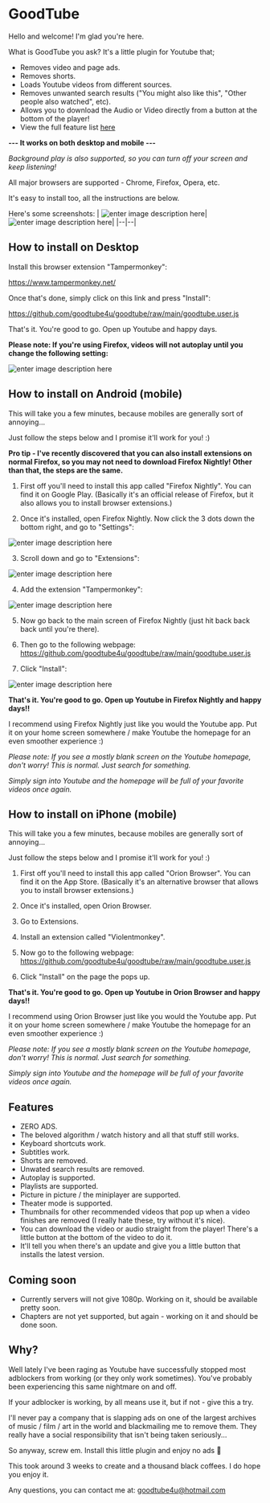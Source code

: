 # GoodTube

Hello and welcome! I'm glad you're here.

What is GoodTube you ask? It's a little plugin for Youtube that;
- Removes video and page ads.
- Removes shorts.
- Loads Youtube videos from different sources.
- Removes unwanted search results ("You might also like this", "Other people also watched", etc).
- Allows you to download the Audio or Video directly from a button at the bottom of the player!
- View the full feature list [here](https://github.com/goodtube4u/goodtube?tab=readme-ov-file#features)

**--- It works on both desktop and mobile ---**

*Background play is also supported, so you can turn off your screen and keep listening!*

All major browsers are supported - Chrome, Firefox, Opera, etc.

It's easy to install too, all the instructions are below.

Here's some screenshots:
|  ![enter image description here](https://raw.githubusercontent.com/goodtube4u/goodtube/main/installation/demo-desktop.png)|  ![enter image description here](https://raw.githubusercontent.com/goodtube4u/goodtube/main/installation/demo-mobile.png)|
|--|--|

## How to install on Desktop

Install this browser extension "Tampermonkey":

https://www.tampermonkey.net/

Once that's done, simply click on this link and press "Install":

https://github.com/goodtube4u/goodtube/raw/main/goodtube.user.js

That's it. You're good to go. Open up Youtube and happy days.

**Please note: If you're using Firefox, videos will not autoplay until you change the following setting:**

![enter image description here](https://raw.githubusercontent.com/goodtube4u/goodtube/main/installation/firefox.png)


## How to install on Android (mobile)

This will take you a few minutes, because mobiles are generally sort of annoying...

Just follow the steps below and I promise it'll work for you! :)

**Pro tip - I've recently discovered that you can also install extensions on normal Firefox, so you may not need to download Firefox Nightly! Other than that, the steps are the same.**

1. First off you'll need to install this app called "Firefox Nightly". You can find it on Google Play.
(Basically it's an official release of Firefox, but it also allows you to install browser extensions.)


2. Once it's installed, open Firefox Nightly.
Now click the 3 dots down the bottom right, and go to "Settings":

![enter image description here](https://raw.githubusercontent.com/goodtube4u/goodtube/main/installation/android-1.png)


3. Scroll down and go to "Extensions":

![enter image description here](https://raw.githubusercontent.com/goodtube4u/goodtube/main/installation/android-2.png)


4. Add the extension "Tampermonkey":

![enter image description here](https://raw.githubusercontent.com/goodtube4u/goodtube/main/installation/android-3.png)


5. Now go back to the main screen of Firefox Nightly (just hit back back back until you're there).

6. Then go to the following webpage:
https://github.com/goodtube4u/goodtube/raw/main/goodtube.user.js


7. Click "Install":

![enter image description here](https://raw.githubusercontent.com/goodtube4u/goodtube/main/installation/android-4.png)


**That's it. You're good to go. Open up Youtube in Firefox Nightly and happy days!!**

I recommend using Firefox Nightly just like you would the Youtube app. Put it on your home screen somewhere / make Youtube the homepage for an even smoother experience :)

*Please note: If you see a mostly blank screen on the Youtube homepage, don't worry! This is normal. Just search for something.*

*Simply sign into Youtube and the homepage will be full of your favorite videos once again.*


## How to install on iPhone (mobile)

This will take you a few minutes, because mobiles are generally sort of annoying...

Just follow the steps below and I promise it'll work for you! :)

1. First off you'll need to install this app called "Orion Browser". You can find it on the App Store. (Basically it's an alternative browser that allows you to install browser extensions.)

2. Once it's installed, open Orion Browser.

3. Go to Extensions.

4. Install an extension called "Violentmonkey".

5. Now go to the following webpage: https://github.com/goodtube4u/goodtube/raw/main/goodtube.user.js

6. Click "Install" on the page the pops up.


**That's it. You're good to go. Open up Youtube in Orion Browser and happy days!!**

I recommend using Orion Browser just like you would the Youtube app. Put it on your home screen somewhere / make Youtube the homepage for an even smoother experience :)

*Please note: If you see a mostly blank screen on the Youtube homepage, don't worry! This is normal. Just search for something.*

*Simply sign into Youtube and the homepage will be full of your favorite videos once again.*


## Features

- ZERO ADS.
- The beloved algorithm / watch history and all that stuff still works.
- Keyboard shortcuts work.
- Subtitles work.
- Shorts are removed.
- Unwated search results are removed.
- Autoplay is supported.
- Playlists are supported.
- Picture in picture / the miniplayer are supported.
- Theater mode is supported.
- Thumbnails for other recommended videos that pop up when a video finishes are removed (I really hate these, try without it's nice).
- You can download the video or audio straight from the player! There's a little button at the bottom of the video to do it.
- It'll tell you when there's an update and give you a little button that installs the latest version.

## Coming soon

- Currently servers will not give 1080p. Working on it, should be available pretty soon.
- Chapters are not yet supported, but again - working on it and should be done soon.

## Why?
Well lately I've been raging as Youtube have successfully stopped most adblockers from working (or they only work sometimes). You've probably been experiencing this same nightmare on and off.

If your adblocker is working, by all means use it, but if not - give this a try.

I'll never pay a company that is slapping ads on one of the largest archives of music / film / art in the world and blackmailing me to remove them. They really have a social responsibility that isn't being taken seriously...

So anyway, screw em. Install this little plugin and enjoy no ads 🎉

This took around 3 weeks to create and a thousand black coffees. I do hope you enjoy it.

Any questions, you can contact me at: goodtube4u@hotmail.com
